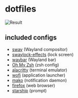 # dotfiles

![Result](https://i.imgur.com/ruWxqxQ.png)

## included configs

* [sway](https://github.com/swaywm/sway) (Wayland compositor)
* [swaylock-effects](https://github.com/mortie/swaylock-effects) (lock screen)
* [waybar](https://github.com/Alexays/Waybar) (Wayland bar)
* [Oh My Zsh](https://github.com/ohmyzsh/ohmyzsh) (zsh config)
* [alacritty](https://github.com/alacritty/alacritty) (terminal emulator)
* [wofi](https://hg.sr.ht/~scoopta/wofi) (application launcher)
* [mako](https://github.com/emersion/mako) (notification daemon)
* [firefox](https://hg.mozilla.org/mozilla-central) (web browser)
* [starship](https://github.com/starship/starship) (prompt)
